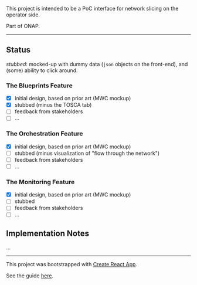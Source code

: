 This project is intended to be a PoC interface for network slicing on the operator side. 

Part of ONAP.

---

## Status

*stubbed*: mocked-up with dummy data (`json` objects on the front-end), and (some) ability to click around.

### The Blueprints Feature

- [x] initial design, based on prior art (MWC mockup)
- [x] stubbed (minus the TOSCA tab)
- [ ] feedback from stakeholders
- [ ] ...

### The Orchestration Feature

- [x] initial design, based on prior art (MWC mockup)
- [ ] stubbed (minus visualization of "flow through the network")
- [ ] feedback from stakeholders
- [ ] ...

### The Monitoring Feature

- [x] initial design, based on prior art (MWC mockup)
- [ ] stubbed
- [ ] feedback from stakeholders
- [ ] ...

## Implementation Notes

...

---

This project was bootstrapped with [Create React App](https://github.com/facebookincubator/create-react-app).

See the guide [here](https://github.com/facebookincubator/create-react-app/blob/master/packages/react-scripts/template/README.md).